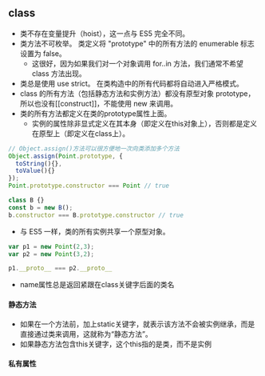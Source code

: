 ## class
- 类不存在变量提升（hoist），这一点与 ES5 完全不同。
- 类方法不可枚举。 类定义将 "prototype" 中的所有方法的 enumerable 标志设置为 false。
    - 这很好，因为如果我们对一个对象调用 for..in 方法，我们通常不希望 class 方法出现。
- 类总是使用 use strict。 在类构造中的所有代码都将自动进入严格模式。
- class 的所有方法（包括静态方法和实例方法）都没有原型对象 prototype，所以也没有[[construct]]，不能使用 new 来调用。
- 类的所有方法都定义在类的prototype属性上面。
  - 实例的属性除非显式定义在其本身（即定义在this对象上），否则都是定义在原型上（即定义在class上）。

```js
// Object.assign()方法可以很方便地一次向类添加多个方法
Object.assign(Point.prototype, {
  toString(){},
  toValue(){}
});
Point.prototype.constructor === Point // true

class B {}
const b = new B();
b.constructor === B.prototype.constructor // true
```
- 与 ES5 一样，类的所有实例共享一个原型对象。
```js
var p1 = new Point(2,3);
var p2 = new Point(3,2);

p1.__proto__ === p2.__proto__
```

- name属性总是返回紧跟在class关键字后面的类名

#### 静态方法
- 如果在一个方法前，加上static关键字，就表示该方法不会被实例继承，而是直接通过类来调用，这就称为“静态方法”。
- 如果静态方法包含this关键字，这个this指的是类，而不是实例

#### 私有属性

#### 